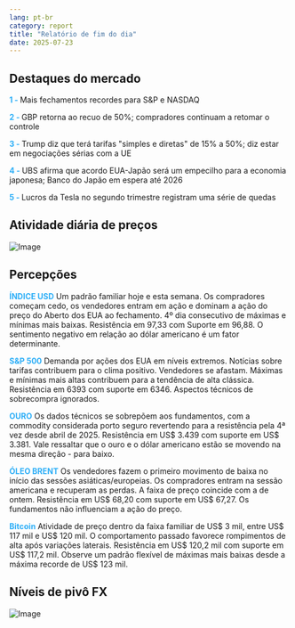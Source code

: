 ```yaml
---
lang: pt-br
category: report
title: "Relatório de fim do dia"
date: 2025-07-23
---
```



<h2>Destaques do mercado</h2>
<strong style="color: #2caef7;">1 - </strong> Mais fechamentos recordes para S&P e NASDAQ

<strong style="color: #2caef7;">2 - </strong> GBP retorna ao recuo de 50%; compradores continuam a retomar o controle

<strong style="color: #2caef7;">3 - </strong> Trump diz que terá tarifas "simples e diretas" de 15% a 50%; diz estar em negociações sérias com a UE

<strong style="color: #2caef7;">4 - </strong> UBS afirma que acordo EUA-Japão será um empecilho para a economia japonesa; Banco do Japão em espera até 2026


<strong style="color: #2caef7;">5 - </strong> Lucros da Tesla no segundo trimestre registram uma série de quedas



<h2>Atividade diária de preços</h2>
<img src="https://markleighedu.github.io/img/Jul-2025/23-Jul-2025/price.jpg" alt="Image"/>

<h2>Percepções</h2>
<strong style="color: #2caef7;">ÍNDICE USD</strong> Um padrão familiar hoje e esta semana. Os compradores começam cedo, os vendedores entram em ação e dominam a ação do preço do Aberto dos EUA ao fechamento. 4º dia consecutivo de máximas e mínimas mais baixas. Resistência em 97,33 com Suporte em 96,88. O sentimento negativo em relação ao dólar americano é um fator determinante.

<strong style="color: #2caef7;">S&P 500</strong> Demanda por ações dos EUA em níveis extremos. Notícias sobre tarifas contribuem para o clima positivo. Vendedores se afastam. Máximas e mínimas mais altas contribuem para a tendência de alta clássica. Resistência em 6393 com suporte em 6346. Aspectos técnicos de sobrecompra ignorados.

<strong style="color: #2caef7;">OURO</strong> Os dados técnicos se sobrepõem aos fundamentos, com a commodity considerada porto seguro revertendo para a resistência pela 4ª vez desde abril de 2025. Resistência em US$ 3.439 com suporte em US$ 3.381. Vale ressaltar que o ouro e o dólar americano estão se movendo na mesma direção - para baixo.

<strong style="color: #2caef7;">ÓLEO BRENT</strong> Os vendedores fazem o primeiro movimento de baixa no início das sessões asiáticas/europeias. Os compradores entram na sessão americana e recuperam as perdas. A faixa de preço coincide com a de ontem. Resistência em US$ 68,20 com suporte em US$ 67,27. Os fundamentos não influenciam a ação do preço.

<strong style="color: #2caef7;">Bitcoin</strong> Atividade de preço dentro da faixa familiar de US$ 3 mil, entre US$ 117 mil e US$ 120 mil. O comportamento passado favorece rompimentos de alta após variações laterais. Resistência em US$ 120,2 mil com suporte em US$ 117,2 mil. Observe um padrão flexível de máximas mais baixas desde a máxima recorde de US$ 123 mil.



<h2>Níveis de pivô FX</h2>
<img src="https://markleighedu.github.io/img/Jul-2025/23-Jul-2025/pivot.jpg" alt="Image"/>